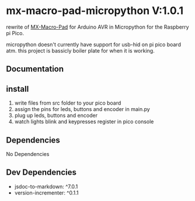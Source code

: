 # mx-macro-pad-micropython V:1.0.1

rewrite of [MX-Macro-Pad](https://github.com/dough10/MX-Macro-Pad) for Arduino AVR in Micropython for the Raspberry pi Pico.

micropython doesn't currently have support for usb-hid on pi pico board atm. this project is bassicly boiler plate for when it is working.

## Documentation


## install

1. write files from src folder to your pico board
2. assign the pins for leds, buttons and encoder in main.py
3. plug up leds, buttons and encoder
4. watch lights blink and keypresses register in pico console

## Dependencies

No Dependencies

## Dev Dependencies

- jsdoc-to-markdown: ^7.0.1
- version-incrementer: ^0.1.1
